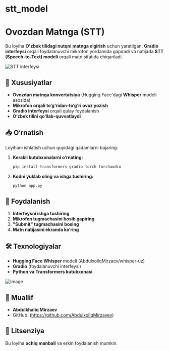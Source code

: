 # stt_model

# Ovozdan Matnga (STT) 

Bu loyiha **O'zbek tilidagi nutqni matnga o‘girish** uchun yaratilgan. **Gradio interfeysi** orqali foydalanuvchi mikrofon yordamida gapiradi va natijada **STT (Speech-to-Text) modeli** orqali matn sifatida chiqariladi.

![STT interfeysi](image.png)

## 🚀 Xususiyatlar
- **Ovozdan matnga konvertatsiya** (Hugging Face'dagi **Whisper** modeli asosida)
- **Mikrofon orqali to‘g‘ridan-to‘g‘ri ovoz yozish**
- **Gradio interfeysi** orqali qulay foydalanish
- **O‘zbek tilini qo‘llab-quvvatlaydi**

## 📥 O‘rnatish
Loyihani ishlatish uchun quyidagi qadamlarni bajaring:

1. **Kerakli kutubxonalarni o‘rnating:**
   ```bash
   pip install transformers gradio torch torchaudio
   ```
2. **Kodni yuklab oling va ishga tushiring:**
   ```bash
   python app.py
   ```

## 🎤 Foydalanish
1. **Interfeysni ishga tushiring**
2. **Mikrofon tugmachasini bosib gapiring**
3. **"Submit" tugmachasini bosing**
4. **Matn natijasini ekranda ko‘ring**

## 🛠 Texnologiyalar
- **Hugging Face Whisper** modeli (AbdulxoliqMirzaev/whisper-uz)
- **Gradio** (foydalanuvchi interfeysi)
- **Python va Transformers kutubxonasi**

![image](https://github.com/user-attachments/assets/a84a44c6-3b0f-452c-9f35-02289445d5e7)


## 👤 Muallif
- **Abdulkhaliq Mirzaev**
- GitHub: (https://github.com/AbdulxoliqMirzayev)

## 📜 Litsenziya
Bu loyiha **ochiq manbali** va erkin foydalanish mumkin.

